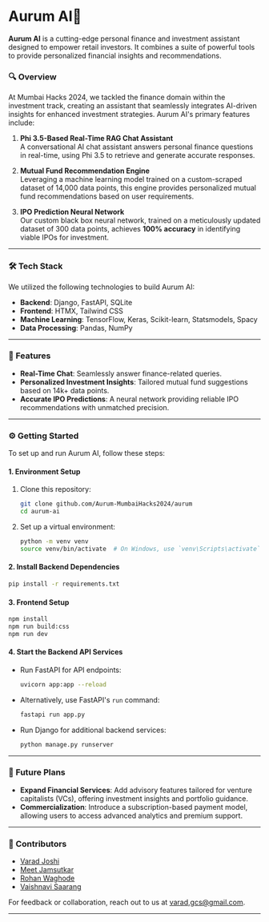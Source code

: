 # Aurum AI🧠

**Aurum AI** is a cutting-edge personal finance and investment assistant designed to empower retail investors. It combines a suite of powerful tools to provide personalized financial insights and recommendations.

### 🔍 Overview

At Mumbai Hacks 2024, we tackled the finance domain within the investment track, creating an assistant that seamlessly integrates AI-driven insights for enhanced investment strategies. Aurum AI's primary features include:

1. **Phi 3.5-Based Real-Time RAG Chat Assistant**  
   A conversational AI chat assistant answers personal finance questions in real-time, using Phi 3.5 to retrieve and generate accurate responses.

2. **Mutual Fund Recommendation Engine**  
   Leveraging a machine learning model trained on a custom-scraped dataset of 14,000 data points, this engine provides personalized mutual fund recommendations based on user requirements.

3. **IPO Prediction Neural Network**  
   Our custom black box neural network, trained on a meticulously updated dataset of 300 data points, achieves **100% accuracy** in identifying viable IPOs for investment.

---

### 🛠️ Tech Stack

We utilized the following technologies to build Aurum AI:

- **Backend**: Django, FastAPI, SQLite
- **Frontend**: HTMX, Tailwind CSS
- **Machine Learning**: TensorFlow, Keras, Scikit-learn, Statsmodels, Spacy
- **Data Processing**: Pandas, NumPy

---

### 🚀 Features

- **Real-Time Chat**: Seamlessly answer finance-related queries.
- **Personalized Investment Insights**: Tailored mutual fund suggestions based on 14k+ data points.
- **Accurate IPO Predictions**: A neural network providing reliable IPO recommendations with unmatched precision.

---

### ⚙️ Getting Started

To set up and run Aurum AI, follow these steps:

#### 1. Environment Setup

1. Clone this repository:
   ```bash
   git clone github.com/Aurum-MumbaiHacks2024/aurum
   cd aurum-ai
   ```
2. Set up a virtual environment:
   ```bash
   python -m venv venv
   source venv/bin/activate  # On Windows, use `venv\Scripts\activate`
   ```

#### 2. Install Backend Dependencies

```bash
pip install -r requirements.txt
```

#### 3. Frontend Setup

```bash
npm install
npm run build:css
npm run dev
```

#### 4. Start the Backend API Services

- Run FastAPI for API endpoints:
   ```bash
   uvicorn app:app --reload
   ```
- Alternatively, use FastAPI's `run` command:
   ```bash
   fastapi run app.py
   ```

- Run Django for additional backend services:
   ```bash
   python manage.py runserver
   ```

---


### 🎯 Future Plans

- **Expand Financial Services**: Add advisory features tailored for venture capitalists (VCs), offering investment insights and portfolio guidance.
- **Commercialization**: Introduce a subscription-based payment model, allowing users to access advanced analytics and premium support.

--- 

### 🤝 Contributors

- [Varad Joshi](https://github.com/Varad-13)
- [Meet Jamsutkar](https://github.com/MeJaM35)
- [Rohan Waghode](https://github.com/RSW1511)
- [Vaishnavi Saarang](https://github.com/vvaiishnawii)
  
For feedback or collaboration, reach out to us at [varad,gcs@gmail.com](mailto:varad.gcs@gmail.com).



--- 


